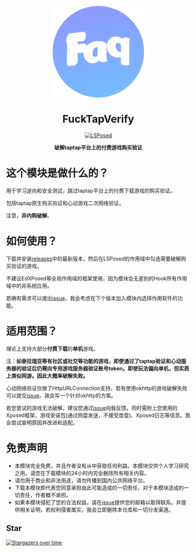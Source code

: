 <div align="center">
<img src="https://raw.githubusercontent.com/Xposed-Modules-Repo/sama.october.FuckTapVerify/refs/heads/main/icon.svg"  width="250" height="250" />

# FuckTapVerify
[![LSPosed](https://img.shields.io/badge/LSPosed-Module-blue.svg)](https://github.com/Xposed-Modules-Repo/me.feimeng.vip/releases)

**破解taptap平台上的付费游戏购买验证**
</div>

# 这个模块是做什么的？
用于学习逆向和安全测试，跳过taptap平台上的付费下载游戏的购买验证。

包括taptap原生购买验证和心动游戏二次网络验证。

注意，**非内购破解**。

# 如何使用？
下载并安装[releases](https://github.com/Xposed-Modules-Repo/sama.october.FuckTapVerify/releases)中的最新版本，然后在LSPosed的作用域中勾选需要破解购买验证的游戏。

不建议EdXPosed等全局作用域的框架使用，因为模块会无差别的Hook所有作用域中的非系统应用。

若确有需求可以提出[issue](https://github.com/Xposed-Modules-Repo/sama.october.FuckTapVerify/issues)，我会考虑在下个版本加入模块内选择作用软件的功能。

# 适用范围？
理论上支持大部分**付费下载**的**单机**游戏。

注：**如泰拉瑞亚等有社区或社交等功能的游戏，即使通过了taptap验证和心动服务器的验证后仍需向专用游戏服务器验证账号token。即使玩法偏向单机，但实质上类似网游。因此大概率破解失败。**

心动网络验证仅做了HttpURLConnection支持，若有使用okhttp的游戏破解失败可以提交[issue](https://github.com/Xposed-Modules-Repo/sama.october.FuckTapVerify/issues)。我会写一个针对okhttp的方案。

若您尝试的游戏无法破解，建议您通过[issue](https://github.com/Xposed-Modules-Repo/sama.october.FuckTapVerify/issues)向我反馈。同时需附上您使用的Xposed框架、游戏安装包(通过网盘发送，不接受度盘)、Xposed日志等信息。我会尝试查明原因并改进和适配。

# 免责声明

- 本模块完全免费，并且作者没有从中获取任何利益。本模块仅供个人学习研究之用。请您在下载模块的24小时内完全删除所有相关内容。
- 请勿用于商业和非法用途，请勿传播到国内公共网络平台。
- 下载本模块即代表您同意承担由此可能造成的一切责任，对于本模块造成的一切责任，作者概不承担。
- 如果本模块侵犯了您的合法权益，请在[issue](https://github.com/Xposed-Modules-Repo/sama.october.FuckTapVerify/issues)提供您的邮箱以取得联系。并提供相关证明，若权利侵害属实，我会立即删除本仓库和一切分发渠道。

## Star
[![Stargazers over time](https://starchart.cc/Xposed-Modules-Repo/sama.october.FuckTapVerify.svg?variant=adaptive)](https://starchart.cc/Xposed-Modules-Repo/sama.october.FuckTapVerify)
